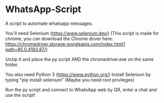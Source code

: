 # WhatsApp-Script
A script to automate whatsapp messages.

You'll need Selenium (https://www.selenium.dev/) (This script is made for chrome, you can download the Chrome driver here: https://chromedriver.storage.googleapis.com/index.html?path=85.0.4183.87/)

Unzip it and place the py script AND the chromedriver.exe on the same folder.

You also need Python 3 (https://www.python.org/)
Install Selenium by typing "pip install selenium" (Maybe you need root privileges)

Run the py script and connect to WhatsApp web by QR, enter a chat and use the script!
